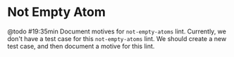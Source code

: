 # Not Empty Atom

@todo #19:35min Document motives for `not-empty-atoms` lint.
 Currently, we don't have a test case for this `not-empty-atoms` lint.
 We should create a new test case, and then document a motive for this lint.
